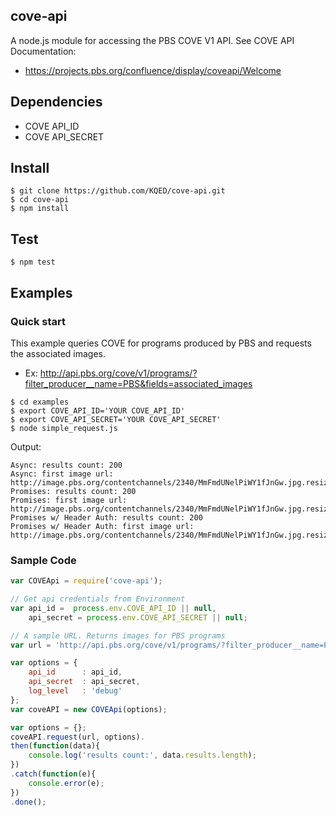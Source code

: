 ## cove-api
A node.js module for accessing the PBS COVE V1 API. See COVE API Documentation:
* https://projects.pbs.org/confluence/display/coveapi/Welcome

## Dependencies
* COVE API_ID
* COVE API_SECRET

## Install
```
$ git clone https://github.com/KQED/cove-api.git
$ cd cove-api
$ npm install
```
## Test
```
$ npm test
```

## Examples
### Quick start
This example queries COVE for programs produced by PBS and requests the associated images.
* Ex: http://api.pbs.org/cove/v1/programs/?filter_producer__name=PBS&fields=associated_images
```
$ cd examples
$ export COVE_API_ID='YOUR COVE_API_ID'
$ export COVE_API_SECRET='YOUR COVE_API_SECRET'
$ node simple_request.js
```
Output:
```
Async: results count: 200
Async: first image url: http://image.pbs.org/contentchannels/2340/MmFmdUNelPiWY1fJnGw.jpg.resize.144x81.jpg
Promises: results count: 200
Promises: first image url: http://image.pbs.org/contentchannels/2340/MmFmdUNelPiWY1fJnGw.jpg.resize.144x81.jpg
Promises w/ Header Auth: results count: 200
Promises w/ Header Auth: first image url: http://image.pbs.org/contentchannels/2340/MmFmdUNelPiWY1fJnGw.jpg.resize.144x81.jpg
```
### Sample Code
```javascript
var COVEApi = require('cove-api');

// Get api credentials from Environment
var api_id =  process.env.COVE_API_ID || null,
    api_secret = process.env.COVE_API_SECRET || null;

// A sample URL. Returns images for PBS programs
var url = 'http://api.pbs.org/cove/v1/programs/?filter_producer__name=PBS&fields=associated_images';

var options = {
    api_id      : api_id,
    api_secret  : api_secret,
    log_level   : 'debug'
};
var coveAPI = new COVEApi(options);

var options = {};
coveAPI.request(url, options).
then(function(data){
    console.log('results count:', data.results.length);
})
.catch(function(e){
    console.error(e);
})
.done();
```
